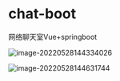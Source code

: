 # chat-boot
网络聊天室Vue+springboot

![image-20220528144334026](https://workdomain.cloud/picgo/image-20220528144334026.png)

![image-20220528144631744](https://workdomain.cloud/picgo/image-20220528144631744.png)
